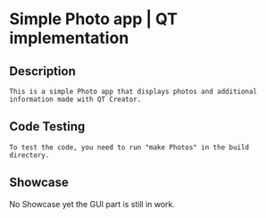 # Simple Photo app | QT implementation

## Description
    This is a simple Photo app that displays photos and additional information made with QT Creator.

## Code Testing
    To test the code, you need to run "make Photos" in the build directory.

## Showcase

No Showcase yet the GUI part is still in work.

